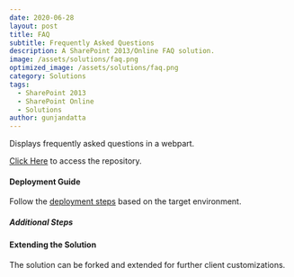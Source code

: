 ```yaml
---
date: 2020-06-28
layout: post
title: FAQ
subtitle: Frequently Asked Questions
description: A SharePoint 2013/Online FAQ solution.
image: /assets/solutions/faq.png
optimized_image: /assets/solutions/faq.png
category: Solutions
tags:
  - SharePoint 2013
  - SharePoint Online
  - Solutions
author: gunjandatta
---
```


Displays frequently asked questions in a webpart.

[Click Here](https://github.com/spsprinkles/faq) to access the repository.

#### Deployment Guide

Follow the [deployment steps](/jump-start-projects/overview/deployment) based on the target environment.

##### Additional Steps

#### Extending the Solution

The solution can be forked and extended for further client customizations.